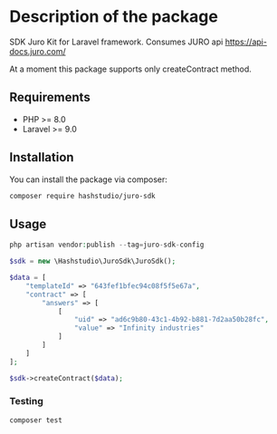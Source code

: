 # Description of the package

SDK Juro Kit for Laravel framework.
Consumes JURO api https://api-docs.juro.com/

At a moment this package supports only createContract method.

## Requirements
- PHP >= 8.0
- Laravel >= 9.0

## Installation

You can install the package via composer:

```bash
composer require hashstudio/juro-sdk
```

## Usage

```php
php artisan vendor:publish --tag=juro-sdk-config
```

```php
$sdk = new \Hashstudio\JuroSdk\JuroSdk();

$data = [
    "templateId" => "643fef1bfec94c08f5f5e67a",
    "contract" => [
        "answers" => [
            [
                "uid" => "ad6c9b80-43c1-4b92-b881-7d2aa50b28fc",
                "value" => "Infinity industries"
            ]
        ]
    ]
];

$sdk->createContract($data);
```


### Testing

```bash
composer test
```
